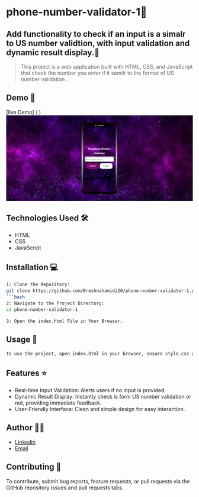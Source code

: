 #  phone-number-validator-1🚀

## Add functionality to check if an input is a simalr to US number validtion, with input validation and dynamic result display.📝

> This project is a web application built with HTML, CSS, and JavaScript that check the number you enter if it samilr to  the format of US number validation .



## Demo 📸
[live Demo] ( )
![Screenshot](2.png)

## Technologies Used 🛠️

- HTML
- CSS
- JavaScript

## Installation 💻

```bash
1: Clone the Repository:
git clone https://github.com/Breshnahamidi20/phone-number-validator-1.git
```bash
2: Navigate to the Project Directory:
cd phone-number-validator-1
```

```bash
3: Open the index.html File in Your Browser.
```

## Usage 🎯

```bash
To use the project, open index.html in your browser, ensure style.css and script.js are in the same directory, enter text in the input field, click "Check", and it check if it is US number validation.
```

## Features ⭐

- Real-time Input Validation: Alerts users if no input is provided.
- Dynamic Result Display: Instantly check  is form US number validation or not, providing immediate feedback.
- User-Friendly Interface: Clean and simple design for easy interaction.

## Author 👩‍💻
- [Linkedin](https://www.linkedin.com/in/breshna-hamidi-67699a295?utm_source=share&utm_campaign=share_via&utm_content=profile&utm_medium=android_app)
- [Email](breshna2004@gmail.com)

## Contributing 🤝
To contribute, submit bug reports, feature requests, or pull requests via the GitHub repository issues and pull requests tabs.


